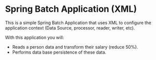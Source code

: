 # Spring Batch Application (XML)
This is a simple Spring Batch Application that uses XML to configure the application context (Data Source, processor, reader, writer, etc).

With this application you will:

- Reads a person data and transform their salary (reduce 50%).
- Performs data base persistence of these data.
